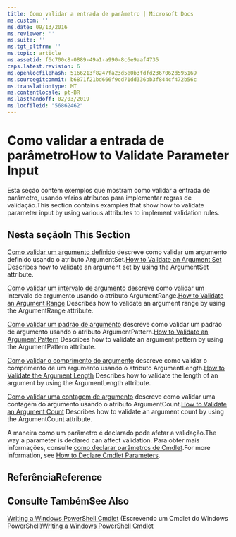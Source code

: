 ```yaml
---
title: Como validar a entrada de parâmetro | Microsoft Docs
ms.custom: ''
ms.date: 09/13/2016
ms.reviewer: ''
ms.suite: ''
ms.tgt_pltfrm: ''
ms.topic: article
ms.assetid: f6c700c8-0889-49a1-a990-8c6e9aaf4735
caps.latest.revision: 6
ms.openlocfilehash: 5166213f8247fa23d5e0b3fdfd2367062d595169
ms.sourcegitcommit: b6871f21bd666f9cd71dd336bb3f844cf472b56c
ms.translationtype: MT
ms.contentlocale: pt-BR
ms.lasthandoff: 02/03/2019
ms.locfileid: "56862462"
---
```

# <a name="how-to-validate-parameter-input"></a><span data-ttu-id="1677b-102">Como validar a entrada de parâmetro</span><span class="sxs-lookup"><span data-stu-id="1677b-102">How to Validate Parameter Input</span></span>

<span data-ttu-id="1677b-103">Esta seção contém exemplos que mostram como validar a entrada de parâmetro, usando vários atributos para implementar regras de validação.</span><span class="sxs-lookup"><span data-stu-id="1677b-103">This section contains examples that show how to validate parameter input by using various attributes to implement validation rules.</span></span>

## <a name="in-this-section"></a><span data-ttu-id="1677b-104">Nesta seção</span><span class="sxs-lookup"><span data-stu-id="1677b-104">In This Section</span></span>

<span data-ttu-id="1677b-105">[Como validar um argumento definido](./how-to-validate-an-argument-set.md) descreve como validar um argumento definido usando o atributo ArgumentSet.</span><span class="sxs-lookup"><span data-stu-id="1677b-105">[How to Validate an Argument Set](./how-to-validate-an-argument-set.md) Describes how to validate an argument set by using the ArgumentSet attribute.</span></span>

<span data-ttu-id="1677b-106">[Como validar um intervalo de argumento](./how-to-validate-an-argument-range.md) descreve como validar um intervalo de argumento usando o atributo ArgumentRange.</span><span class="sxs-lookup"><span data-stu-id="1677b-106">[How to Validate an Argument Range](./how-to-validate-an-argument-range.md) Describes how to validate an argument range by using the ArgumentRange attribute.</span></span>

<span data-ttu-id="1677b-107">[Como validar um padrão de argumento](./how-to-validate-an-argument-pattern.md) descreve como validar um padrão de argumento usando o atributo ArgumentPattern.</span><span class="sxs-lookup"><span data-stu-id="1677b-107">[How to Validate an Argument Pattern](./how-to-validate-an-argument-pattern.md) Describes how to validate an argument pattern by using the ArgumentPattern attribute.</span></span>

<span data-ttu-id="1677b-108">[Como validar o comprimento do argumento](./how-to-validate-the-argument-length.md) descreve como validar o comprimento de um argumento usando o atributo ArgumentLength.</span><span class="sxs-lookup"><span data-stu-id="1677b-108">[How to Validate the Argument Length](./how-to-validate-the-argument-length.md) Describes how to validate the length of an argument by using the ArgumentLength attribute.</span></span>

<span data-ttu-id="1677b-109">[Como validar uma contagem de argumento](./how-to-validate-an-argument-count.md) descreve como validar uma contagem do argumento usando o atributo ArgumentCount.</span><span class="sxs-lookup"><span data-stu-id="1677b-109">[How to Validate an Argument Count](./how-to-validate-an-argument-count.md) Describes how to validate an argument count by using the ArgumentCount attribute.</span></span>

<span data-ttu-id="1677b-110">A maneira como um parâmetro é declarado pode afetar a validação.</span><span class="sxs-lookup"><span data-stu-id="1677b-110">The way a parameter is declared can affect validation.</span></span> <span data-ttu-id="1677b-111">Para obter mais informações, consulte [como declarar parâmetros de Cmdlet](./how-to-declare-cmdlet-parameters.md).</span><span class="sxs-lookup"><span data-stu-id="1677b-111">For more information, see [How to Declare Cmdlet Parameters](./how-to-declare-cmdlet-parameters.md).</span></span>

## <a name="reference"></a><span data-ttu-id="1677b-112">Referência</span><span class="sxs-lookup"><span data-stu-id="1677b-112">Reference</span></span>

## <a name="see-also"></a><span data-ttu-id="1677b-113">Consulte Também</span><span class="sxs-lookup"><span data-stu-id="1677b-113">See Also</span></span>

<span data-ttu-id="1677b-114">[Writing a Windows PowerShell Cmdlet](./writing-a-windows-powershell-cmdlet.md) (Escrevendo um Cmdlet do Windows PowerShell)</span><span class="sxs-lookup"><span data-stu-id="1677b-114">[Writing a Windows PowerShell Cmdlet](./writing-a-windows-powershell-cmdlet.md)</span></span>
